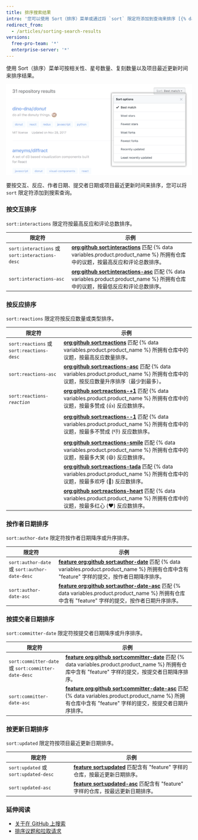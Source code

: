 ```yaml
---
title: 排序搜索结果
intro: '您可以使用 Sort（排序）菜单或通过将 `sort` 限定符添加到查询来排序 [{% data variables.product.product_name %} 搜索](/articles/searching-on-github)结果。'
redirect_from:
  - /articles/sorting-search-results
versions:
  free-pro-team: '*'
  enterprise-server: '*'
---
```


使用 Sort（排序）菜单可按相关性、星号数量、复刻数量以及项目最近更新时间来排序结果。

  ![含有排序搜索结果选项的菜单](/assets/images/help/search/repo-search-sort.png)

要按交互、反应、作者日期、提交者日期或项目最近更新时间来排序，您可以将 `sort` 限定符添加到搜索查询。

### 按交互排序

`sort:interactions` 限定符按最高反应和评论总数排序。

| 限定符                                            | 示例                                                                                                                                                                                                            |
| ---------------------------------------------- | ------------------------------------------------------------------------------------------------------------------------------------------------------------------------------------------------------------- |
| `sort:interactions` 或 `sort:interactions-desc` | [**org:github sort:interactions**](https://github.com/search?q=org%3Agithub+sort%3Ainteractions&type=Issues) 匹配 {% data variables.product.product_name %} 所拥有仓库中的议题，按最高反应和评论总数排序。                        |
| `sort:interactions-asc`                        | [**org:github sort:interactions-asc**](https://github.com/search?utf8=%E2%9C%93&q=org%3Agithub+sort%3Ainteractions-asc&type=Issues) 匹配 {% data variables.product.product_name %} 所拥有仓库中的议题，按最低反应和评论总数排序。 |

### 按反应排序

`sort:reactions` 限定符按反应数量或类型排序。

| 限定符                                      | 示例                                                                                                                                                                                                                   |
| ---------------------------------------- | -------------------------------------------------------------------------------------------------------------------------------------------------------------------------------------------------------------------- |
| `sort:reactions` 或 `sort:reactions-desc` | [**org:github sort:reactions**](https://github.com/search?q=org%3Agithub+sort%3Areactions&type=Issues) 匹配 {% data variables.product.product_name %} 所拥有仓库中的议题，按最高反应数量排序。                                        |
| `sort:reactions-asc`                     | [**org:github sort:reactions-asc**](https://github.com/search?q=org%3Agithub+sort%3Areactions-asc&type=Issues) 匹配 {% data variables.product.product_name %} 所拥有仓库中的议题，按反应数量升序排序（最少到最多）。                         |
| <code>sort:reactions-<em>reaction</em></code>                | [**org:github sort:reactions-+1**](https://github.com/search?q=org%3Agithub+sort%3Areactions-%2B1&type=Issues) 匹配 {% data variables.product.product_name %} 所拥有仓库中的议题，按最多赞成 (:+1:) 反应数排序。                       |
|                                          | [**org:github sort:reactions--1**](https://github.com/search?utf8=%E2%9C%93&q=org%3Agithub+sort%3Areactions--1&type=Issues) 匹配 {% data variables.product.product_name %} 所拥有仓库中的议题，按最多不赞成 (:-1:) 反应数排序。         |
|                                          | [**org:github sort:reactions-smile**](https://github.com/search?utf8=%E2%9C%93&q=org%3Agithub+sort%3Areactions-smile&type=Issues) 匹配 {% data variables.product.product_name %} 所拥有仓库中的议题，按最多大笑 (:smile:) 反应数排序。 |
|                                          | [**org:github sort:reactions-tada**](https://github.com/search?utf8=%E2%9C%93&q=org%3Agithub+sort%3Areactions-tada&type=Issues) 匹配 {% data variables.product.product_name %} 所拥有仓库中的议题，按最多欢呼 (:tada:) 反应数排序。    |
|                                          | [**org:github sort:reactions-heart**](https://github.com/search?utf8=%E2%9C%93&q=org%3Agithub+sort%3Areactions-heart&type=Issues) 匹配 {% data variables.product.product_name %} 所拥有仓库中的议题，按最多红心 (:heart:) 反应数排序。 |

### 按作者日期排序

`sort:author-date` 限定符按作者日期降序或升序排序。

| 限定符                                          | 示例                                                                                                                                                                                                                                       |
| -------------------------------------------- | ---------------------------------------------------------------------------------------------------------------------------------------------------------------------------------------------------------------------------------------- |
| `sort:author-date` 或 `sort:author-date-desc` | [**feature org:github sort:author-date**](https://github.com/search?utf8=%E2%9C%93&q=feature+org%3Agithub+sort%3Aauthor-date&type=Commits) 匹配 {% data variables.product.product_name %} 所拥有仓库中含有 "feature" 字样的提交，按作者日期降序排序。         |
| `sort:author-date-asc`                       | [**feature org:github sort:author-date-asc**](https://github.com/search?utf8=%E2%9C%93&q=feature+org%3Agithub+sort%3Aauthor-date-asc&type=Commits) 匹配 {% data variables.product.product_name %} 所拥有仓库中含有 "feature" 字样的提交，按作者日期升序排序。 |

### 按提交者日期排序

`sort:committer-date` 限定符按提交者日期降序或升序排序。

| 限定符                                                | 示例                                                                                                                                                                                                                                              |
| -------------------------------------------------- | ----------------------------------------------------------------------------------------------------------------------------------------------------------------------------------------------------------------------------------------------- |
| `sort:committer-date` 或 `sort:committer-date-desc` | [**feature org:github sort:committer-date**](https://github.com/search?utf8=%E2%9C%93&q=feature+org%3Agithub+sort%3Acommitter-date&type=Commits) 匹配 {% data variables.product.product_name %} 所拥有仓库中含有 "feature" 字样的提交，按提交者日期降序排序。         |
| `sort:committer-date-asc`                          | [**feature org:github sort:committer-date-asc**](https://github.com/search?utf8=%E2%9C%93&q=feature+org%3Agithub+sort%3Acommitter-date-asc&type=Commits) 匹配 {% data variables.product.product_name %} 所拥有仓库中含有 "feature" 字样的提交，按提交者日期升序排序。 |

### 按更新日期排序

`sort:updated` 限定符按项目最近更新日期排序。

| 限定符                                  | 示例                                                                                                                                                      |
| ------------------------------------ | ------------------------------------------------------------------------------------------------------------------------------------------------------- |
| `sort:updated` 或 `sort:updated-desc` | [**feature sort:updated**](https://github.com/search?utf8=%E2%9C%93&q=feature+sort%3Aupdated&type=Repositories) 匹配含有 "feature" 字样的仓库，按最近更新日期排序。         |
| `sort:updated-asc`                   | [**feature sort:updated-asc**](https://github.com/search?utf8=%E2%9C%93&q=feature+sort%3Aupdated-asc&type=Repositories) 匹配含有 "feature" 字样的仓库，按最远更新日期排序。 |

### 延伸阅读

- [关于在 GitHub 上搜索](/articles/about-searching-on-github)
- [排序议题和拉取请求](/articles/sorting-issues-and-pull-requests/)
